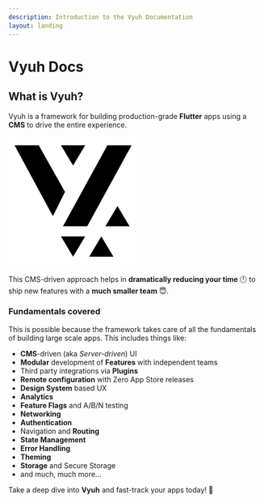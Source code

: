 ```yaml
---
description: Introduction to the Vyuh Documentation
layout: landing
---
```


# Vyuh Docs

## What is Vyuh?

Vyuh is a framework for building production-grade **Flutter** apps using a **CMS** to drive the entire experience.

![](<.gitbook/assets/logo light.png>)

This CMS-driven approach helps in **dramatically reducing your time** 🕛 to ship new features with a **much smaller team** 😇.

### Fundamentals covered <a href="#fundamentals-covered" id="fundamentals-covered"></a>

This is possible because the framework takes care of all the fundamentals of building large scale apps. This includes things like:

* **CMS**-driven (aka _Server-driven_) UI
* **Modular** development of **Features** with independent teams
* Third party integrations via **Plugins**
* **Remote configuration** with Zero App Store releases
* **Design System** based UX
* **Analytics**
* **Feature Flags** and A/B/N testing
* **Networking**
* **Authentication**
* Navigation and **Routing**
* **State Management**
* **Error Handling**
* **Theming**
* **Storage** and Secure Storage
* and much, much more...

Take a deep dive into **Vyuh** and fast-track your apps today! 🚀
